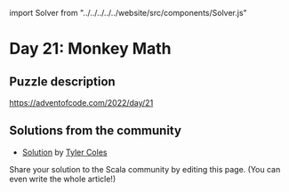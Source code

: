 import Solver from "../../../../../website/src/components/Solver.js"

# Day 21: Monkey Math

## Puzzle description

https://adventofcode.com/2022/day/21

## Solutions from the community

- [Solution](https://gist.github.com/JavadocMD/083eb9fa6aa921d7669e12768c1f6fc1) by [Tyler Coles](https://gist.github.com/JavadocMD)

Share your solution to the Scala community by editing this page. (You can even write the whole article!)
